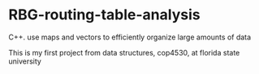 # RBG-routing-table-analysis
C++. use maps and vectors to efficiently organize large amounts of data 

This is my first project from data structures, cop4530, at florida state university
